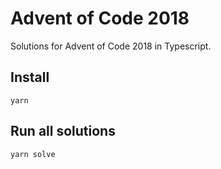 # Advent of Code 2018

Solutions for Advent of Code 2018 in Typescript.

## Install

```
yarn
```

## Run all solutions

```
yarn solve
```
